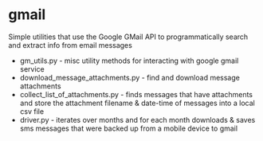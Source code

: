 # gmail
Simple utilities that use the Google GMail API to programmatically search and extract info from email messages
* gm_utils.py - misc utility methods for interacting with google gmail service
* download_message_attachments.py - find and download message attachments
* collect_list_of_attachments.py - finds messages that have attachments and store the attachment filename & date-time of messages into a local csv file 
* driver.py - iterates over months and for each month downloads & saves sms messages that were backed up from a mobile device to gmail
